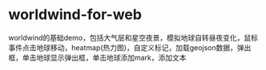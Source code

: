 # worldwind-for-web
worldwind的基础demo，包括大气层和星空夜景，模拟地球自转昼夜变化，鼠标事件点击地球移动，heatmap(热力图)，自定义标记，加载geojson数据，弹出框，单击地球显示弹出框，单击地球添加mark，添加文本
